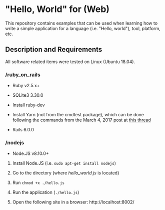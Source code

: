 # **"Hello, World" for (Web)**

This repository contains examples that can be used when learning how to write
a simple application for a language (i.e. "Hello, world"), tool, platform, etc.

## **Description and Requirements**

All software related items were tested on Linux (Ubuntu 18.04).

### /ruby_on_rails ###

- Ruby v2.5.x+

- SQLite3 3.30.0

- Install ruby-dev

- Install Yarn (not from the cmdtest package), which can be done following the commands from the March 4, 2017 post at [this thread](https://github.com/yarnpkg/yarn/issues/2821)

- Rails 6.0.0

### /nodejs ###

- Node.JS v8.10.0+

1. Install Node.JS (i.e. `sudo apt-get install nodejs`)

2. Go to the directory (where _hello_world.js_ is located)

3. Run `chmod +x ./hello.js`

4. Run the application (`./hello.js`)

5. Open the following site in a browser: http://localhost:8002/
